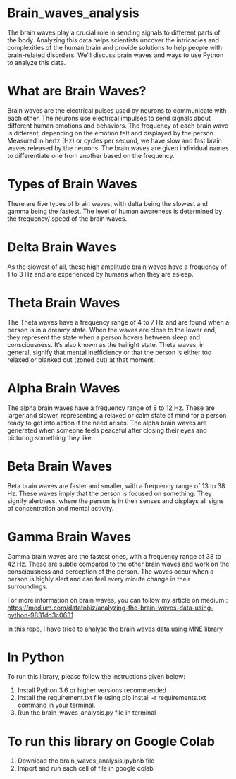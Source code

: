 # Brain_waves_analysis

The brain waves play a crucial role in sending signals to different parts of the body. Analyzing this data helps scientists uncover the intricacies and complexities of the human brain and provide solutions to help people with brain-related disorders. 
We’ll discuss brain waves and ways to use Python to analyze this data.

# What are Brain Waves?

Brain waves are the electrical pulses used by neurons to communicate with each other. The neurons use electrical impulses to send signals about different human emotions and behaviors.
The frequency of each brain wave is different, depending on the emotion felt and displayed by the person. Measured in hertz (Hz) or cycles per second, we have slow and fast brain waves released by the neurons. The brain waves are given individual names to differentiate one from another based on the frequency.

# Types of Brain Waves

There are five types of brain waves, with delta being the slowest and gamma being the fastest. The level of human awareness is determined by the frequency/ speed of the brain waves.
# Delta Brain Waves
As the slowest of all, these high amplitude brain waves have a frequency of 1 to 3 Hz and are experienced by humans when they are asleep.
# Theta Brain Waves

The Theta waves have a frequency range of 4 to 7 Hz and are found when a person is in a dreamy state. When the waves are close to the lower end, they represent the state when a person hovers between sleep and consciousness. It’s also known as the twilight state. Theta waves, in general, signify that mental inefficiency or that the person is either too relaxed or blanked out (zoned out) at that moment.
# Alpha Brain Waves

The alpha brain waves have a frequency range of 8 to 12 Hz. These are larger and slower, representing a relaxed or calm state of mind for a person ready to get into action if the need arises. The alpha brain waves are generated when someone feels peaceful after closing their eyes and picturing something they like.
# Beta Brain Waves

Beta brain waves are faster and smaller, with a frequency range of 13 to 38 Hz. These waves imply that the person is focused on something. They signify alertness, where the person is in their senses and displays all signs of concentration and mental activity.
# Gamma Brain Waves

Gamma brain waves are the fastest ones, with a frequency range of 38 to 42 Hz. These are subtle compared to the other brain waves and work on the consciousness and perception of the person. The waves occur when a person is highly alert and can feel every minute change in their surroundings.

For more information on brain waves, you can follow my article on medium : https://medium.com/datatobiz/analyzing-the-brain-waves-data-using-python-9831dd3c0631

In this repo, I have tried to analyse the brain waves data using MNE library 
# In Python
To run this library, please follow the instructions given below:
1. Install Python 3.6 or higher versions recommended
2. Install the requirement.txt file using pip install -r requirements.txt command in your terminal.
3. Run the brain_waves_analysis.py file in terminal

# To run this library on Google Colab
1. Download the brain_waves_analysis.ipybnb file
2. Import and run each cell of file in google colab
